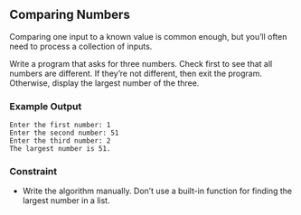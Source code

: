 ## Comparing Numbers

Comparing one input to a known value is common enough, but you’ll often need to process a collection of inputs.

Write a program that asks for three numbers. Check first to see that all numbers are different. If they’re not different, then exit the program. Otherwise, display the largest number of the three.

### Example Output

```
Enter the first number: 1
Enter the second number: 51
Enter the third number: 2
The largest number is 51.
```

### Constraint

* Write the algorithm manually. Don’t use a built-in function for finding the largest number in a list.
